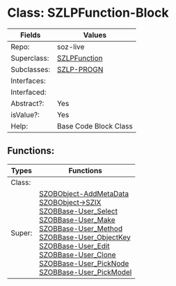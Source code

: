 
# Class:	SZLPFunction-Block

| Fields | Values |
| --------- | --------- |
| Repo: | soz-live |
| Superclass: | [SZLPFunction](SZLPFunction.html) |
| Subclasses: | [SZLP-PROGN](SZLP-PROGN.html) |
| Interfaces: |  |
| Interfaced: |  |
| Abstract?: | Yes |
| isValue?: | Yes |
| Help: | Base Code Block Class |


## Functions:

| Types | Functions |
| --------- | --------- |
| Class: |  |
| Super: | [SZOBObject-AddMetaData](SZOBObject.html) <br> [SZOBObject->SZIX](SZOBObject.html) <br> [SZOBBase-User_Select](SZOBBase.html) <br> [SZOBBase-User_Make](SZOBBase.html) <br> [SZOBBase-User_Method](SZOBBase.html) <br> [SZOBBase-User_ObjectKey](SZOBBase.html) <br> [SZOBBase-User_Edit](SZOBBase.html) <br> [SZOBBase-User_Clone](SZOBBase.html) <br> [SZOBBase-User_PickNode](SZOBBase.html) <br> [SZOBBase-User_PickModel](SZOBBase.html) |


